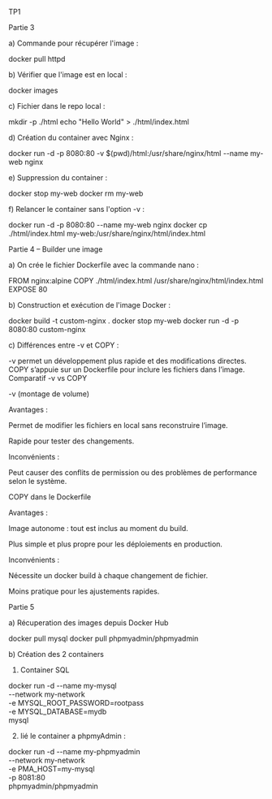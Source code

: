 TP1

Partie 3

a) Commande pour récupérer l'image :

docker pull httpd

b) Vérifier que l'image est en local :

docker images

c) Fichier dans le repo local :

mkdir -p ./html
echo "Hello World" > ./html/index.html

d) Création du container avec Nginx :

docker run -d -p 8080:80 -v $(pwd)/html:/usr/share/nginx/html --name my-web nginx

e) Suppression du container :

docker stop my-web
docker rm my-web

f) Relancer le container sans l'option -v :

docker run -d -p 8080:80 --name my-web nginx
docker cp ./html/index.html my-web:/usr/share/nginx/html/index.html

Partie 4 – Builder une image

a) On crée le fichier Dockerfile avec la commande nano :

FROM nginx:alpine
COPY ./html/index.html /usr/share/nginx/html/index.html
EXPOSE 80

b) Construction et exécution de l'image Docker :

docker build -t custom-nginx .
docker stop my-web
docker run -d -p 8080:80 custom-nginx

c) Différences entre -v et COPY :

-v permet un développement plus rapide et des modifications directes.
COPY s’appuie sur un Dockerfile pour inclure les fichiers dans l’image.
Comparatif -v vs COPY

-v (montage de volume)

Avantages :

Permet de modifier les fichiers en local sans reconstruire l’image.

Rapide pour tester des changements.

Inconvénients :

Peut causer des conflits de permission ou des problèmes de performance selon le système.

 COPY dans le Dockerfile

Avantages :

Image autonome : tout est inclus au moment du build.

Plus simple et plus propre pour les déploiements en production.

Inconvénients :

Nécessite un docker build à chaque changement de fichier.

Moins pratique pour les ajustements rapides.

Partie 5 

a) Récuperation des images depuis Docker Hub

docker pull mysql
docker pull phpmyadmin/phpmyadmin

b) Création des 2 containers 

1) Container SQL 

docker run -d --name my-mysql \
  --network my-network \
  -e MYSQL_ROOT_PASSWORD=rootpass \
  -e MYSQL_DATABASE=mydb \
  mysql

2) lié le container a phpmyAdmin : 

docker run -d --name my-phpmyadmin \
  --network my-network \
  -e PMA_HOST=my-mysql \
  -p 8081:80 \
  phpmyadmin/phpmyadmin











